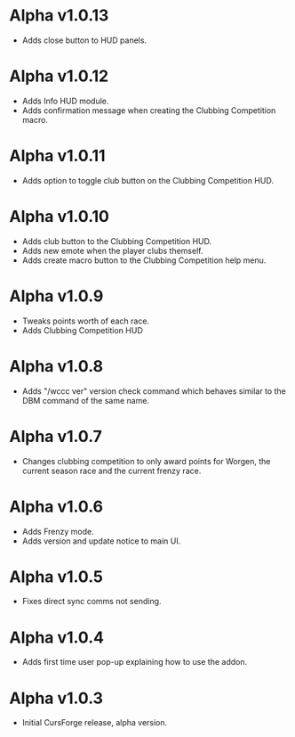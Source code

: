 # Alpha v1.0.13
* Adds close button to HUD panels.

# Alpha v1.0.12
* Adds Info HUD module.
* Adds confirmation message when creating the Clubbing Competition macro.

# Alpha v1.0.11
* Adds option to toggle club button on the Clubbing Competition HUD.

# Alpha v1.0.10
* Adds club button to the Clubbing Competition HUD.
* Adds new emote when the player clubs themself.
* Adds create macro button to the Clubbing Competition help menu.

# Alpha v1.0.9
* Tweaks points worth of each race.
* Adds Clubbing Competition HUD

# Alpha v1.0.8
* Adds "/wccc ver" version check command which behaves similar to the DBM command of the same name.

# Alpha v1.0.7
* Changes clubbing competition to only award points for Worgen, the current season race and the current frenzy race.

# Alpha v1.0.6
* Adds Frenzy mode.
* Adds version and update notice to main UI.

# Alpha v1.0.5
* Fixes direct sync comms not sending.

# Alpha v1.0.4
* Adds first time user pop-up explaining how to use the addon.

# Alpha v1.0.3
* Initial CursForge release, alpha version.

